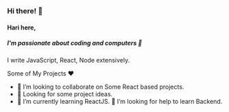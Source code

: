 ### Hi there! 👋
#### Hari here,
##### I'm passionate about coding and computers 💖 

I write JavaScript, React, Node extensively.

Some of My Projects ❤
- 👯 I’m looking to collaborate on Some React based projects.
- 🧠 Looking for some project ideas.
- 🌱 I’m currently learning ReactJS.
🤔 I’m looking for help to learn Backend. 
